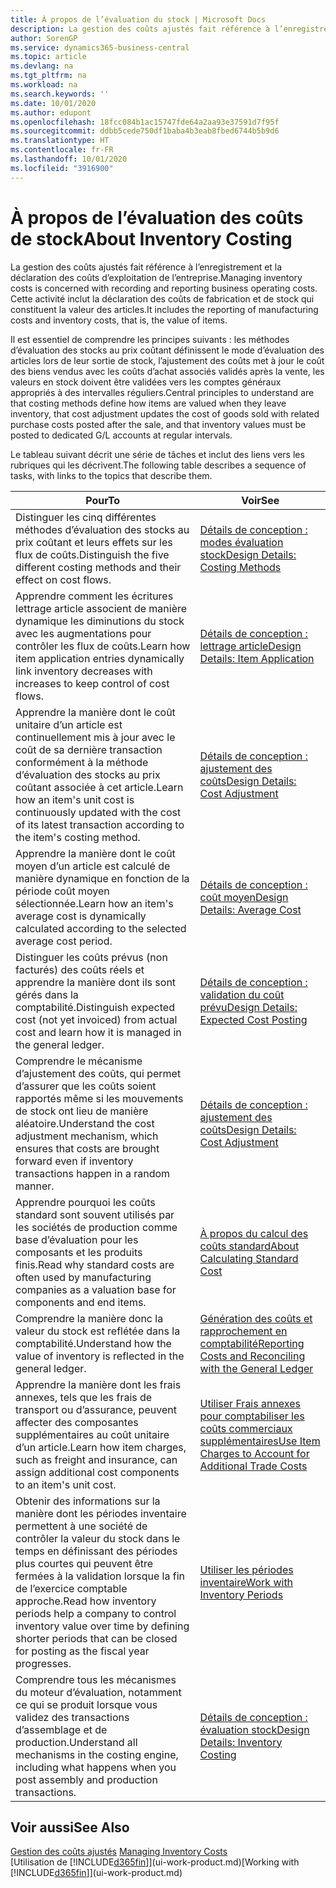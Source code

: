 ```yaml
---
title: À propos de l’évaluation du stock | Microsoft Docs
description: La gestion des coûts ajustés fait référence à l’enregistrement et la déclaration des coûts d’exploitation de l’entreprise. Cette activité inclut la déclaration des coûts de fabrication et de stock qui constituent la valeur des articles.
author: SorenGP
ms.service: dynamics365-business-central
ms.topic: article
ms.devlang: na
ms.tgt_pltfrm: na
ms.workload: na
ms.search.keywords: ''
ms.date: 10/01/2020
ms.author: edupont
ms.openlocfilehash: 18fcc084b1ac15747fde64a2aa93e37591d7f95f
ms.sourcegitcommit: ddbb5cede750df1baba4b3eab8fbed6744b5b9d6
ms.translationtype: HT
ms.contentlocale: fr-FR
ms.lasthandoff: 10/01/2020
ms.locfileid: "3916900"
---
```

# <a name="about-inventory-costing"></a><span data-ttu-id="bca4b-104">À propos de l’évaluation des coûts de stock</span><span class="sxs-lookup"><span data-stu-id="bca4b-104">About Inventory Costing</span></span>
<span data-ttu-id="bca4b-105">La gestion des coûts ajustés fait référence à l’enregistrement et la déclaration des coûts d’exploitation de l’entreprise.</span><span class="sxs-lookup"><span data-stu-id="bca4b-105">Managing inventory costs is concerned with recording and reporting business operating costs.</span></span> <span data-ttu-id="bca4b-106">Cette activité inclut la déclaration des coûts de fabrication et de stock qui constituent la valeur des articles.</span><span class="sxs-lookup"><span data-stu-id="bca4b-106">It includes the reporting of manufacturing costs and inventory costs, that is, the value of items.</span></span>  

 <span data-ttu-id="bca4b-107">Il est essentiel de comprendre les principes suivants : les méthodes d’évaluation des stocks au prix coûtant définissent le mode d’évaluation des articles lors de leur sortie de stock, l’ajustement des coûts met à jour le coût des biens vendus avec les coûts d’achat associés validés après la vente, les valeurs en stock doivent être validées vers les comptes généraux appropriés à des intervalles réguliers.</span><span class="sxs-lookup"><span data-stu-id="bca4b-107">Central principles to understand are that costing methods define how items are valued when they leave inventory, that cost adjustment updates the cost of goods sold with related purchase costs posted after the sale, and that inventory values must be posted to dedicated G/L accounts at regular intervals.</span></span>  

 <span data-ttu-id="bca4b-108">Le tableau suivant décrit une série de tâches et inclut des liens vers les rubriques qui les décrivent.</span><span class="sxs-lookup"><span data-stu-id="bca4b-108">The following table describes a sequence of tasks, with links to the topics that describe them.</span></span>   

|<span data-ttu-id="bca4b-109">**Pour**</span><span class="sxs-lookup"><span data-stu-id="bca4b-109">**To**</span></span>|<span data-ttu-id="bca4b-110">**Voir**</span><span class="sxs-lookup"><span data-stu-id="bca4b-110">**See**</span></span>|  
|------------|-------------|  
|<span data-ttu-id="bca4b-111">Distinguer les cinq différentes méthodes d’évaluation des stocks au prix coûtant et leurs effets sur les flux de coûts.</span><span class="sxs-lookup"><span data-stu-id="bca4b-111">Distinguish the five different costing methods and their effect on cost flows.</span></span>|[<span data-ttu-id="bca4b-112">Détails de conception : modes évaluation stock</span><span class="sxs-lookup"><span data-stu-id="bca4b-112">Design Details: Costing Methods</span></span>](design-details-costing-methods.md)|  
|<span data-ttu-id="bca4b-113">Apprendre comment les écritures lettrage article associent de manière dynamique les diminutions du stock avec les augmentations pour contrôler les flux de coûts.</span><span class="sxs-lookup"><span data-stu-id="bca4b-113">Learn how item application entries dynamically link inventory decreases with increases to keep control of cost flows.</span></span>|[<span data-ttu-id="bca4b-114">Détails de conception : lettrage article</span><span class="sxs-lookup"><span data-stu-id="bca4b-114">Design Details: Item Application</span></span>](design-details-item-application.md)|  
|<span data-ttu-id="bca4b-115">Apprendre la manière dont le coût unitaire d’un article est continuellement mis à jour avec le coût de sa dernière transaction conformément à la méthode d’évaluation des stocks au prix coûtant associée à cet article.</span><span class="sxs-lookup"><span data-stu-id="bca4b-115">Learn how an item's unit cost is continuously updated with the cost of its latest transaction according to the item's costing method.</span></span>|[<span data-ttu-id="bca4b-116">Détails de conception : ajustement des coûts</span><span class="sxs-lookup"><span data-stu-id="bca4b-116">Design Details: Cost Adjustment</span></span>](design-details-cost-adjustment.md)|  
|<span data-ttu-id="bca4b-117">Apprendre la manière dont le coût moyen d’un article est calculé de manière dynamique en fonction de la période coût moyen sélectionnée.</span><span class="sxs-lookup"><span data-stu-id="bca4b-117">Learn how an item's average cost is dynamically calculated according to the selected average cost period.</span></span>|[<span data-ttu-id="bca4b-118">Détails de conception : coût moyen</span><span class="sxs-lookup"><span data-stu-id="bca4b-118">Design Details: Average Cost</span></span>](design-details-average-cost.md)|  
|<span data-ttu-id="bca4b-119">Distinguer les coûts prévus (non facturés) des coûts réels et apprendre la manière dont ils sont gérés dans la comptabilité.</span><span class="sxs-lookup"><span data-stu-id="bca4b-119">Distinguish expected cost (not yet invoiced) from actual cost and learn how it is managed in the general ledger.</span></span>|[<span data-ttu-id="bca4b-120">Détails de conception : validation du coût prévu</span><span class="sxs-lookup"><span data-stu-id="bca4b-120">Design Details: Expected Cost Posting</span></span>](design-details-expected-cost-posting.md)|  
|<span data-ttu-id="bca4b-121">Comprendre le mécanisme d’ajustement des coûts, qui permet d’assurer que les coûts soient rapportés même si les mouvements de stock ont lieu de manière aléatoire.</span><span class="sxs-lookup"><span data-stu-id="bca4b-121">Understand the cost adjustment mechanism, which ensures that costs are brought forward even if inventory transactions happen in a random manner.</span></span>|[<span data-ttu-id="bca4b-122">Détails de conception : ajustement des coûts</span><span class="sxs-lookup"><span data-stu-id="bca4b-122">Design Details: Cost Adjustment</span></span>](design-details-cost-adjustment.md)|  
|<span data-ttu-id="bca4b-123">Apprendre pourquoi les coûts standard sont souvent utilisés par les sociétés de production comme base d’évaluation pour les composants et les produits finis.</span><span class="sxs-lookup"><span data-stu-id="bca4b-123">Read why standard costs are often used by manufacturing companies as a valuation base for components and end items.</span></span>|[<span data-ttu-id="bca4b-124">À propos du calcul des coûts standard</span><span class="sxs-lookup"><span data-stu-id="bca4b-124">About Calculating Standard Cost</span></span>](finance-about-calculating-standard-cost.md)|  
|<span data-ttu-id="bca4b-125">Comprendre la manière donc la valeur du stock est reflétée dans la comptabilité.</span><span class="sxs-lookup"><span data-stu-id="bca4b-125">Understand how the value of inventory is reflected in the general ledger.</span></span>|[<span data-ttu-id="bca4b-126">Génération des coûts et rapprochement en comptabilité</span><span class="sxs-lookup"><span data-stu-id="bca4b-126">Reporting Costs and Reconciling with the General Ledger</span></span>](finance-report-costs-and-reconcile-with-the-general-ledger.md)|  
|<span data-ttu-id="bca4b-127">Apprendre la manière dont les frais annexes, tels que les frais de transport ou d’assurance, peuvent affecter des composantes supplémentaires au coût unitaire d’un article.</span><span class="sxs-lookup"><span data-stu-id="bca4b-127">Learn how item charges, such as freight and insurance, can assign additional cost components to an item's unit cost.</span></span>|[<span data-ttu-id="bca4b-128">Utiliser Frais annexes pour comptabiliser les coûts commerciaux supplémentaires</span><span class="sxs-lookup"><span data-stu-id="bca4b-128">Use Item Charges to Account for Additional Trade Costs</span></span>](payables-how-assign-item-charges.md)|  
|<span data-ttu-id="bca4b-129">Obtenir des informations sur la manière dont les périodes inventaire permettent à une société de contrôler la valeur du stock dans le temps en définissant des périodes plus courtes qui peuvent être fermées à la validation lorsque la fin de l’exercice comptable approche.</span><span class="sxs-lookup"><span data-stu-id="bca4b-129">Read how inventory periods help a company to control inventory value over time by defining shorter periods that can be closed for posting as the fiscal year progresses.</span></span>|[<span data-ttu-id="bca4b-130">Utiliser les périodes inventaire</span><span class="sxs-lookup"><span data-stu-id="bca4b-130">Work with Inventory Periods</span></span>](finance-how-to-work-with-inventory-periods.md)|  
|<span data-ttu-id="bca4b-131">Comprendre tous les mécanismes du moteur d’évaluation, notamment ce qui se produit lorsque vous validez des transactions d’assemblage et de production.</span><span class="sxs-lookup"><span data-stu-id="bca4b-131">Understand all mechanisms in the costing engine, including what happens when you post assembly and production transactions.</span></span>|[<span data-ttu-id="bca4b-132">Détails de conception : évaluation stock</span><span class="sxs-lookup"><span data-stu-id="bca4b-132">Design Details: Inventory Costing</span></span>](design-details-inventory-costing.md)|  

## <a name="see-also"></a><span data-ttu-id="bca4b-133">Voir aussi</span><span class="sxs-lookup"><span data-stu-id="bca4b-133">See Also</span></span>
<span data-ttu-id="bca4b-134">[Gestion des coûts ajustés](finance-manage-inventory-costs.md)  </span><span class="sxs-lookup"><span data-stu-id="bca4b-134">[Managing Inventory Costs](finance-manage-inventory-costs.md)  </span></span>  
<span data-ttu-id="bca4b-135">[Utilisation de [!INCLUDE[d365fin](includes/d365fin_md.md)]](ui-work-product.md)</span><span class="sxs-lookup"><span data-stu-id="bca4b-135">[Working with [!INCLUDE[d365fin](includes/d365fin_md.md)]](ui-work-product.md)</span></span>
